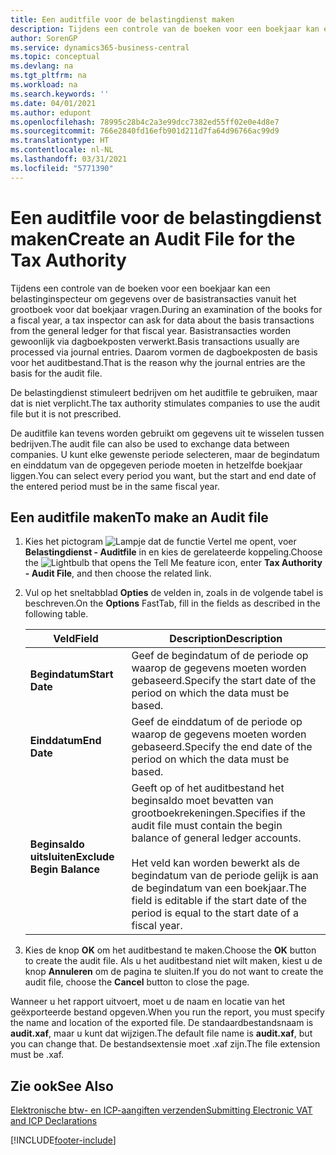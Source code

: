 ```yaml
---
title: Een auditfile voor de belastingdienst maken
description: Tijdens een controle van de boeken voor een boekjaar kan een belastinginspecteur om gegevens over de basistransacties vanuit het grootboek voor dat boekjaar vragen. Basistransacties worden gewoonlijk via dagboekposten verwerkt.
author: SorenGP
ms.service: dynamics365-business-central
ms.topic: conceptual
ms.devlang: na
ms.tgt_pltfrm: na
ms.workload: na
ms.search.keywords: ''
ms.date: 04/01/2021
ms.author: edupont
ms.openlocfilehash: 78995c28b4c2a3e99dcc7382ed55ff02e0e4d8e7
ms.sourcegitcommit: 766e2840fd16efb901d211d7fa64d96766ac99d9
ms.translationtype: HT
ms.contentlocale: nl-NL
ms.lasthandoff: 03/31/2021
ms.locfileid: "5771390"
---
```

# <a name="create-an-audit-file-for-the-tax-authority"></a><span data-ttu-id="04059-104">Een auditfile voor de belastingdienst maken</span><span class="sxs-lookup"><span data-stu-id="04059-104">Create an Audit File for the Tax Authority</span></span>
<span data-ttu-id="04059-105">Tijdens een controle van de boeken voor een boekjaar kan een belastinginspecteur om gegevens over de basistransacties vanuit het grootboek voor dat boekjaar vragen.</span><span class="sxs-lookup"><span data-stu-id="04059-105">During an examination of the books for a fiscal year, a tax inspector can ask for data about the basis transactions from the general ledger for that fiscal year.</span></span> <span data-ttu-id="04059-106">Basistransacties worden gewoonlijk via dagboekposten verwerkt.</span><span class="sxs-lookup"><span data-stu-id="04059-106">Basis transactions usually are processed via journal entries.</span></span> <span data-ttu-id="04059-107">Daarom vormen de dagboekposten de basis voor het auditbestand.</span><span class="sxs-lookup"><span data-stu-id="04059-107">That is the reason why the journal entries are the basis for the audit file.</span></span>  

 <span data-ttu-id="04059-108">De belastingdienst stimuleert bedrijven om het auditfile te gebruiken, maar dat is niet verplicht.</span><span class="sxs-lookup"><span data-stu-id="04059-108">The tax authority stimulates companies to use the audit file but it is not prescribed.</span></span>  

 <span data-ttu-id="04059-109">De auditfile kan tevens worden gebruikt om gegevens uit te wisselen tussen bedrijven.</span><span class="sxs-lookup"><span data-stu-id="04059-109">The audit file can also be used to exchange data between companies.</span></span> <span data-ttu-id="04059-110">U kunt elke gewenste periode selecteren, maar de begindatum en einddatum van de opgegeven periode moeten in hetzelfde boekjaar liggen.</span><span class="sxs-lookup"><span data-stu-id="04059-110">You can select every period you want, but the start and end date of the entered period must be in the same fiscal year.</span></span>  

## <a name="to-make-an-audit-file"></a><span data-ttu-id="04059-111">Een auditfile maken</span><span class="sxs-lookup"><span data-stu-id="04059-111">To make an Audit file</span></span>  

1.  <span data-ttu-id="04059-112">Kies het pictogram ![Lampje dat de functie Vertel me opent](../../media/ui-search/search_small.png "Vertel me wat u wilt doen"), voer **Belastingdienst - Auditfile** in en kies de gerelateerde koppeling.</span><span class="sxs-lookup"><span data-stu-id="04059-112">Choose the ![Lightbulb that opens the Tell Me feature](../../media/ui-search/search_small.png "Tell me what you want to do") icon, enter **Tax Authority - Audit File**, and then choose the related link.</span></span>  
2.  <span data-ttu-id="04059-113">Vul op het sneltabblad **Opties** de velden in, zoals in de volgende tabel is beschreven.</span><span class="sxs-lookup"><span data-stu-id="04059-113">On the **Options** FastTab, fill in the fields as described in the following table.</span></span>  

    |<span data-ttu-id="04059-114">Veld</span><span class="sxs-lookup"><span data-stu-id="04059-114">Field</span></span>|<span data-ttu-id="04059-115">Description</span><span class="sxs-lookup"><span data-stu-id="04059-115">Description</span></span>|  
    |---------------------------------|---------------------------------------|  
    |<span data-ttu-id="04059-116">**Begindatum**</span><span class="sxs-lookup"><span data-stu-id="04059-116">**Start Date**</span></span>|<span data-ttu-id="04059-117">Geef de begindatum of de periode op waarop de gegevens moeten worden gebaseerd.</span><span class="sxs-lookup"><span data-stu-id="04059-117">Specify the start date of the period on which the data must be based.</span></span>|  
    |<span data-ttu-id="04059-118">**Einddatum**</span><span class="sxs-lookup"><span data-stu-id="04059-118">**End Date**</span></span>|<span data-ttu-id="04059-119">Geef de einddatum of de periode op waarop de gegevens moeten worden gebaseerd.</span><span class="sxs-lookup"><span data-stu-id="04059-119">Specify the end date of the period on which the data must be based.</span></span>|  
    |<span data-ttu-id="04059-120">**Beginsaldo uitsluiten**</span><span class="sxs-lookup"><span data-stu-id="04059-120">**Exclude Begin Balance**</span></span>|<span data-ttu-id="04059-121">Geeft op of het auditbestand het beginsaldo moet bevatten van grootboekrekeningen.</span><span class="sxs-lookup"><span data-stu-id="04059-121">Specifies if the audit file must contain the begin balance of general ledger accounts.</span></span><br /><br /> <span data-ttu-id="04059-122">Het veld kan worden bewerkt als de begindatum van de periode gelijk is aan de begindatum van een boekjaar.</span><span class="sxs-lookup"><span data-stu-id="04059-122">The field is editable if the start date of the period is equal to the start date of a fiscal year.</span></span>|  

3.  <span data-ttu-id="04059-123">Kies de knop **OK** om het auditbestand te maken.</span><span class="sxs-lookup"><span data-stu-id="04059-123">Choose the **OK** button to create the audit file.</span></span> <span data-ttu-id="04059-124">Als u het auditbestand niet wilt maken, kiest u de knop **Annuleren** om de pagina te sluiten.</span><span class="sxs-lookup"><span data-stu-id="04059-124">If you do not want to create the audit file, choose the **Cancel** button to close the page.</span></span>  

<span data-ttu-id="04059-125">Wanneer u het rapport uitvoert, moet u de naam en locatie van het geëxporteerde bestand opgeven.</span><span class="sxs-lookup"><span data-stu-id="04059-125">When you run the report, you must specify the name and location of the exported file.</span></span> <span data-ttu-id="04059-126">De standaardbestandsnaam is **audit.xaf**, maar u kunt dat wijzigen.</span><span class="sxs-lookup"><span data-stu-id="04059-126">The default file name is **audit.xaf**, but you can change that.</span></span> <span data-ttu-id="04059-127">De bestandsextensie moet .xaf zijn.</span><span class="sxs-lookup"><span data-stu-id="04059-127">The file extension must be .xaf.</span></span>  

## <a name="see-also"></a><span data-ttu-id="04059-128">Zie ook</span><span class="sxs-lookup"><span data-stu-id="04059-128">See Also</span></span>  
 [<span data-ttu-id="04059-129">Elektronische btw- en ICP-aangiften verzenden</span><span class="sxs-lookup"><span data-stu-id="04059-129">Submitting Electronic VAT and ICP Declarations</span></span>](electronic-vat-and-icp-declarations.md)


[!INCLUDE[footer-include](../../includes/footer-banner.md)]